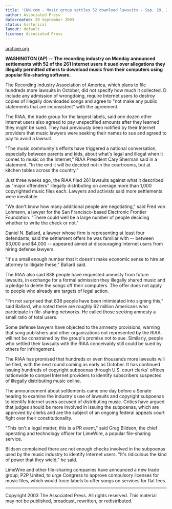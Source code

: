 ```yaml
---
title: 'CNN.com - Music group settles 52 download lawsuits - Sep. 29, 2003'
author: Associated Press
datecreated: 20 September 2003
status: historical
layout: default
license: Associated Press
---
```

[archive.org](https://web.archive.org/web/20031002021053/http://www.cnn.com/2003/TECH/internet/09/29/music.settlements.ap/index.html)


**WASHINGTON (AP) --** **The recording industry on Monday announced settlements with 52 of the 261 Internet users it sued over allegations they illegally permitted others to download music from their computers using popular file-sharing software.**

The Recording Industry Association of America, which plans to file hundreds
more lawsuits in October, did not specify how much it collected. D include any
admission of wrongdoing, require Internet users to destroy copies of illegally
downloaded songs and agree to "not make any public statements that are
inconsistent" with the agreement.

The RIAA, the trade group for the largest labels, said one dozen other
Internet users also agreed to pay unspecified amounts after they learned they
might be sued. They had previously been notified by their Internet providers
that music lawyers were seeking their names to sue and agreed to pay to avoid
a lawsuit.

"The music community's efforts have triggered a national conversation,
especially between parents and kids, about what's legal and illegal when it
comes to music on the Internet," RIAA President Cary Sherman said in a
statement. "In the end it will be decided not in the courtrooms, but at
kitchen tables across the country."

Just three weeks ago, the RIAA filed 261 lawsuits against what it described as
"major offenders" illegally distributing on average more than 1,000
copyrighted music files each. Lawyers and activists said more settlements were
inevitable.

"We don't know how many additional people are negotiating," said Fred von
Lohmann, a lawyer for the San Francisco-based Electronic Frontier Foundation.
"There could well be a large number of people deciding whether to write the
check or not."

Daniel N. Ballard, a lawyer whose firm is representing at least four
defendants, said the settlement offers he was familiar with -- between $3,000
and $4,000 -- appeared aimed at discouraging Internet users from hiring
defense lawyers.

"It's a small enough number that it doesn't make economic sense to hire an
attorney to litigate these," Ballard said.

The RIAA also said 838 people have requested amnesty from future lawsuits, in
exchange for a formal admission they illegally shared music and a pledge to
delete the songs off their computers. The offer does not apply to people who
already are targets of legal action.

"I'm not surprised that 838 people have been intimidated into signing this,"
said Ballard, who noted there are roughly 62 million Americans who participate
in file-sharing networks. He called those seeking amnesty a small ratio of
total users.

Some defense lawyers have objected to the amnesty provisions, warning that
song publishers and other organizations not represented by the RIAA will not
be constrained by the group's promise not to sue. Similarly, people who
settled their lawsuits with the RIAA conceivably still could be sued by others
for infringement.

The RIAA has promised that hundreds or even thousands more lawsuits will be
filed, with the next round coming as early as October. It has continued
issuing hundreds of copyright subpoenas through U.S. court clerks' offices
nationwide to compel Internet providers to identify subscribers suspected of
illegally distributing music online.

The announcement about settlements came one day before a Senate hearing to
examine the industry's use of lawsuits and copyright subpoenas to identify
Internet users accused of distributing music. Critics have argued that judges
should be more involved in issuing the subpoenas, which are approved by clerks
and are the subject of an ongoing federal appeals court fight over their
constitutionality.

"This isn't a legal matter, this is a PR event," said Greg Bildson, the chief
operating and technology officer for LimeWire, a popular file-sharing service.

Bildson complained there are not enough checks involved in the subpoenas used
by the music industry to identify Internet users. "It's ridiculous the kind of
power that they wield," he said.

LimeWire and other file-sharing companies have announced a new trade group,
P2P United, to urge Congress to approve compulsory licenses for music files,
which would force labels to offer songs on services for flat fees.

  

* * *

Copyright 2003 The Associated Press. All rights
reserved. This material may not be published, broadcast, rewritten, or
redistributed.

